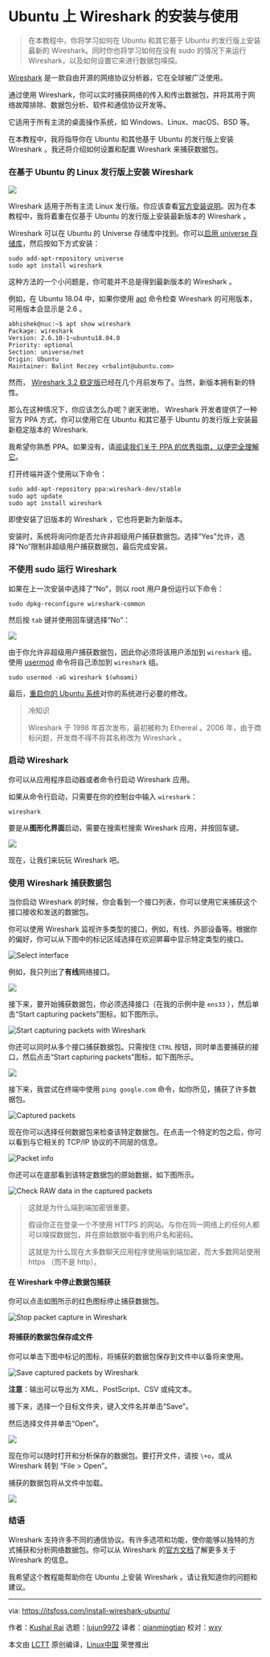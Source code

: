 [#]: collector: (lujun9972)
[#]: translator: (qianmingtian)
[#]: reviewer: (wxy)
[#]: publisher: (wxy)
[#]: url: (https://linux.cn/article-11987-1.html)
[#]: subject: (Install and Use Wireshark on Ubuntu Linux)
[#]: via: (https://itsfoss.com/install-wireshark-ubuntu/)
[#]: author: (Community https://itsfoss.com/author/itsfoss/)

Ubuntu 上 Wireshark 的安装与使用
======

> 在本教程中，你将学习如何在 Ubuntu 和其它基于 Ubuntu 的发行版上安装最新的 Wireshark。同时你也将学习如何在没有 sudo 的情况下来运行 Wireshark，以及如何设置它来进行数据包嗅探。

[Wireshark][1] 是一款自由开源的网络协议分析器，它在全球被广泛使用。

通过使用 Wireshark，你可以实时捕获网络的传入和传出数据包，并将其用于网络故障排除、数据包分析、软件和通信协议开发等。

它适用于所有主流的桌面操作系统，如 Windows、Linux、macOS、BSD 等。

在本教程中，我将指导你在 Ubuntu 和其他基于 Ubuntu 的发行版上安装 Wireshark 。我还将介绍如何设置和配置 Wireshark 来捕获数据包。

### 在基于 Ubuntu 的 Linux 发行版上安装 Wireshark

![][2]

Wireshark 适用于所有主流 Linux 发行版。你应该查看[官方安装说明][3]。因为在本教程中，我将着重在仅基于 Ubuntu 的发行版上安装最新版本的 Wireshark 。

Wireshark 可以在 Ubuntu 的 Universe 存储库中找到。你可以[启用 universe 存储库][4]，然后按如下方式安装：

```
sudo add-apt-repository universe
sudo apt install wireshark
```

这种方法的一个小问题是，你可能并不总是得到最新版本的 Wireshark 。

例如，在 Ubuntu 18.04 中，如果你使用 [apt][5] 命令检查 Wireshark 的可用版本，可用版本会显示是 2.6 。

```
abhishek@nuc:~$ apt show wireshark
Package: wireshark
Version: 2.6.10-1~ubuntu18.04.0
Priority: optional
Section: universe/net
Origin: Ubuntu
Maintainer: Balint Reczey <rbalint@ubuntu.com>
```

然而， [Wireshark 3.2 稳定版][6]已经在几个月前发布了。当然，新版本拥有新的特性。

那么在这种情况下，你应该怎么办呢？谢天谢地， Wireshark 开发者提供了一种官方 PPA 方式，你可以使用它在 Ubuntu 和其它基于 Ubuntu 的发行版上安装最新稳定版本的 Wireshark.

我希望你熟悉 PPA。如果没有，请[阅读我们关于 PPA 的优秀指南，以便完全理解它][7]。              

打开终端并逐个使用以下命令：

```
sudo add-apt-repository ppa:wireshark-dev/stable
sudo apt update
sudo apt install wireshark
```

即使安装了旧版本的 Wireshark ，它也将更新为新版本。

安装时，系统将询问你是否允许非超级用户捕获数据包。选择“Yes”允许，选择“No”限制非超级用户捕获数据包，最后完成安装。

### 不使用 sudo 运行 Wireshark

如果在上一次安装中选择了“No”，则以 root 用户身份运行以下命令：

```
sudo dpkg-reconfigure wireshark-common
```

然后按 `tab` 键并使用回车键选择“No”：

![][8]

由于你允许非超级用户捕获数据包，因此你必须将该用户添加到 `wireshark` 组。使用 [usermod][9] 命令将自己添加到 `wireshark` 组。 

```
sudo usermod -aG wireshark $(whoami)
```

最后，[重启你的 Ubuntu 系统][10]对你的系统进行必要的修改。

> 冷知识
>
> Wireshark 于 1998 年首次发布，最初被称为 Ethereal 。2006 年，由于商标问题，开发商不得不将其名称改为 Wireshark 。

### 启动 Wireshark 

你可以从应用程序启动器或者命令行启动 Wireshark 应用。

如果从命令行启动，只需要在你的控制台中输入 `wireshark`：

```
wireshark
```

要是从**图形化界面**启动，需要在搜索栏搜索 Wireshark 应用，并按回车键。

![][11]

现在，让我们来玩玩 Wireshark 吧。

### 使用 Wireshark 捕获数据包

当你启动 Wireshark 的时候，你会看到一个接口列表，你可以使用它来捕获这个接口接收和发送的数据包。

你可以使用 Wireshark 监视许多类型的接口，例如，有线、外部设备等。根据你的偏好，你可以从下图中的标记区域选择在欢迎屏幕中显示特定类型的接口。

![Select interface][12]

例如，我只列出了**有线**网络接口。

![][13]

接下来，要开始捕获数据包，你必须选择接口（在我的示例中是 `ens33` ），然后单击“Start capturing packets”图标，如下图所示。

![Start capturing packets with Wireshark][14]

你还可以同时从多个接口捕获数据包。只需按住 `CTRL` 按钮，同时单击要捕获的接口，然后点击“Start capturing packets”图标，如下图所示。

![][15]

接下来，我尝试在终端中使用 `ping google.com` 命令，如你所见，捕获了许多数据包。

![Captured packets][16]

现在你可以选择任何数据包来检查该特定数据包。在点击一个特定的包之后，你可以看到与它相关的 TCP/IP 协议的不同层的信息。

![Packet info][17]

你还可以在底部看到该特定数据包的原始数据，如下图所示。

![Check RAW data in the captured packets][18]

> 这就是为什么端到端加密很重要。
> 
> 假设你正在登录一个不使用 HTTPS 的网站。与你在同一网络上的任何人都可以嗅探数据包，并在原始数据中看到用户名和密码。
>
> 这就是为什么现在大多数聊天应用程序使用端到端加密，而大多数网站使用 https （而不是 http）。

#### 在 Wireshark 中停止数据包捕获

你可以点击如图所示的红色图标停止捕获数据包。

![Stop packet capture in Wireshark][19]

#### 将捕获的数据包保存成文件

你可以单击下图中标记的图标，将捕获的数据包保存到文件中以备将来使用。

![Save captured packets by Wireshark][20]


**注意**：输出可以导出为 XML、PostScript、CSV 或纯文本。

接下来，选择一个目标文件夹，键入文件名并单击“Save”。

然后选择文件并单击“Open”。

![][21]

现在你可以随时打开和分析保存的数据包。要打开文件，请按 `\+o`，或从 Wireshark 转到 “File > Open”。

捕获的数据包将从文件中加载。

![][22]

### 结语

Wireshark 支持许多不同的通信协议。有许多选项和功能，使你能够以独特的方式捕获和分析网络数据包。你可以从 Wireshark 的[官方文档][23]了解更多关于 Wireshark 的信息。

我希望这个教程能帮助你在 Ubuntu 上安装 Wireshark 。请让我知道你的问题和建议。

--------------------------------------------------------------------------------

via: https://itsfoss.com/install-wireshark-ubuntu/

作者：[Kushal Rai][a]
选题：[lujun9972][b]
译者：[qianmingtian][c]
校对：[wxy](https://github.com/wxy)

本文由 [LCTT](https://github.com/LCTT/TranslateProject) 原创编译，[Linux中国](https://linux.cn/) 荣誉推出

[a]: https://itsfoss.com/author/itsfoss/
[b]: https://github.com/lujun9972
[c]: https://github.com/qianmingtian
[1]: https://www.wireshark.org/
[2]: https://i2.wp.com/itsfoss.com/wp-content/uploads/2020/03/wireshark_ubuntu.png?ssl=1
[3]: https://www.wireshark.org/docs/wsug_html_chunked/ChBuildInstallUnixInstallBins.html
[4]: https://itsfoss.com/ubuntu-repositories/
[5]: https://itsfoss.com/apt-command-guide/
[6]: https://www.wireshark.org/news/20191218.html
[7]: https://itsfoss.com/ppa-guide/
[8]: https://i0.wp.com/itsfoss.com/wp-content/uploads/2020/03/yes.png?ssl=1
[9]: https://linuxhandbook.com/usermod-command/
[10]: https://itsfoss.com/schedule-shutdown-ubuntu/
[11]: https://i1.wp.com/itsfoss.com/wp-content/uploads/2020/03/wire.png?ssl=1
[12]: https://i2.wp.com/itsfoss.com/wp-content/uploads/2020/03/interfaces.jpg?ssl=1
[13]: https://i2.wp.com/itsfoss.com/wp-content/uploads/2020/03/intoption.jpg?ssl=1
[14]: https://i1.wp.com/itsfoss.com/wp-content/uploads/2020/03/singleinterface.jpg?ssl=1
[15]: https://i2.wp.com/itsfoss.com/wp-content/uploads/2020/03/selint.jpg?ssl=1
[16]: https://i1.wp.com/itsfoss.com/wp-content/uploads/2020/03/capture.jpg?ssl=1
[17]: https://i1.wp.com/itsfoss.com/wp-content/uploads/2020/03/packetinfo.png?ssl=1
[18]: https://i0.wp.com/itsfoss.com/wp-content/uploads/2020/03/raw.png?ssl=1
[19]: https://i1.wp.com/itsfoss.com/wp-content/uploads/2020/03/stopcapture.png?ssl=1
[20]: https://i0.wp.com/itsfoss.com/wp-content/uploads/2020/03/savepackets.jpg?ssl=1
[21]: https://i2.wp.com/itsfoss.com/wp-content/uploads/2020/03/savename.jpg?ssl=1
[22]: https://i2.wp.com/itsfoss.com/wp-content/uploads/2020/03/openpacket.png?ssl=1
[23]: https://www.wireshark.org/docs/https://www.wireshark.org/docs/
[24]: https://i0.wp.com/itsfoss.com/wp-content/uploads/2020/03/kushal_rai.jpg?ssl=1
